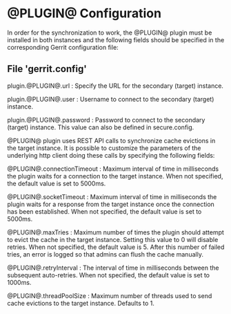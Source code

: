 @PLUGIN@ Configuration
=========================

In order for the synchronization to work, the @PLUGIN@ plugin must be installed
in both instances and the following fields should be specified in the
corresponding Gerrit configuration file:

File 'gerrit.config'
--------------------

plugin.@PLUGIN@.url
:   Specify the URL for the secondary (target) instance.

plugin.@PLUGIN@.user
:   Username to connect to the secondary (target) instance.

plugin.@PLUGIN@.password
:   Password to connect to the secondary (target) instance. This value can
     also be defined in secure.config.

@PLUGIN@ plugin uses REST API calls to synchronize cache evictions in the target
instance. It is possible to customize the parameters of the underlying http client
doing these calls by specifying the following fields:

@PLUGIN@.connectionTimeout
:   Maximum interval of time in milliseconds the plugin waits for a connection
    to the target instance. When not specified, the default value is set to 5000ms.

@PLUGIN@.socketTimeout
:   Maximum interval of time in milliseconds the plugin waits for a response from the
    target instance once the connection has been established. When not specified,
    the default value is set to 5000ms.

@PLUGIN@.maxTries
:   Maximum number of times the plugin should attempt to evict the cache in the
    target instance. Setting this value to 0 will disable retries. When not
    specified, the default value is 5. After this number of failed tries, an error
    is logged so that admins can flush the cache manually.

@PLUGIN@.retryInterval
:   The interval of time in milliseconds between the subsequent auto-retries.
    When not specified, the default value is set to 1000ms.

@PLUGIN@.threadPoolSize
:   Maximum number of threads used to send cache evictions to the target instance.
    Defaults to 1.
